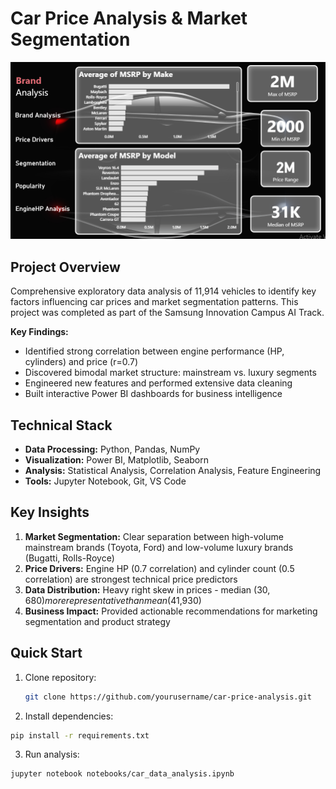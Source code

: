 # Car Price Analysis & Market Segmentation

![Power BI Dashboard](images/Overview&MarketPositioning.png)

## Project Overview
Comprehensive exploratory data analysis of 11,914 vehicles to identify key factors influencing car prices and market segmentation patterns. This project was completed as part of the Samsung Innovation Campus AI Track.

**Key Findings:**
- Identified strong correlation between engine performance (HP, cylinders) and price (r=0.7)
- Discovered bimodal market structure: mainstream vs. luxury segments
- Engineered new features and performed extensive data cleaning
- Built interactive Power BI dashboards for business intelligence

## Technical Stack
- **Data Processing:** Python, Pandas, NumPy
- **Visualization:** Power BI, Matplotlib, Seaborn
- **Analysis:** Statistical Analysis, Correlation Analysis, Feature Engineering
- **Tools:** Jupyter Notebook, Git, VS Code

## Key Insights
1. **Market Segmentation:** Clear separation between high-volume mainstream brands (Toyota, Ford) and low-volume luxury brands (Bugatti, Rolls-Royce)
2. **Price Drivers:** Engine HP (0.7 correlation) and cylinder count (0.5 correlation) are strongest technical price predictors
3. **Data Distribution:** Heavy right skew in prices - median ($30,680) more representative than mean ($41,930)
4. **Business Impact:** Provided actionable recommendations for marketing segmentation and product strategy

## Quick Start
1. Clone repository:
   ```bash
   git clone https://github.com/yourusername/car-price-analysis.git
2. Install dependencies:
  ```bash
  pip install -r requirements.txt
  ```
3. Run analysis:
  ```bash
  jupyter notebook notebooks/car_data_analysis.ipynb
  ```

